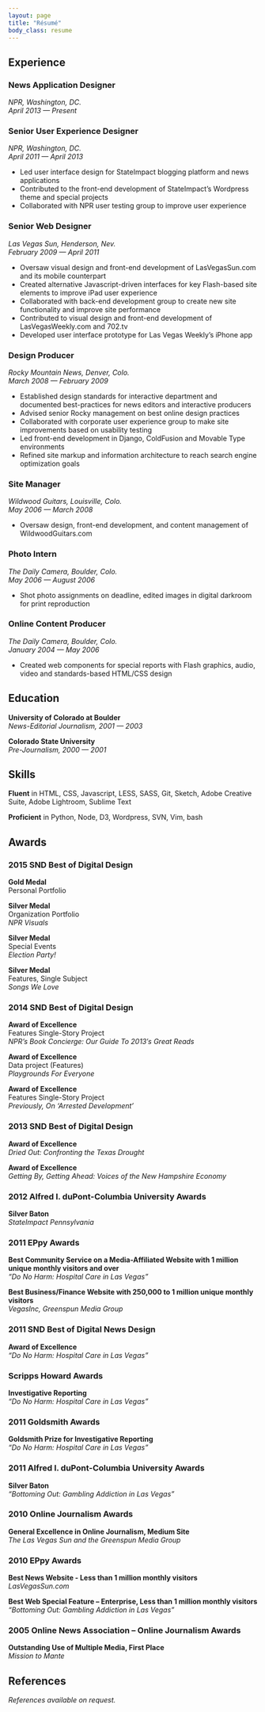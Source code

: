 ```yaml
---
layout: page
title: "Résumé"
body_class: resume
---
```


## Experience

### News Application Designer

_NPR, Washington, DC._  
_April 2013 — Present_

### Senior User Experience Designer

_NPR, Washington, DC._  
_April 2011 — April 2013_

*   Led user interface design for StateImpact blogging platform and news applications
*   Contributed to the front-end development of StateImpact’s Wordpress theme and special projects
*   Collaborated with NPR user testing group to improve user experience

### Senior Web Designer

_Las Vegas Sun, Henderson, Nev._  
_February 2009 — April 2011_

*   Oversaw visual design and front-end development of LasVegasSun.com
and its mobile counterpart
*   Created alternative Javascript-driven interfaces for key Flash-based
site elements to improve iPad user experience
*   Collaborated with back-end development group to create new site
functionality and improve site performance
*   Contributed to visual design and front-end development of
LasVegasWeekly.com and 702.tv
*   Developed user interface prototype for Las Vegas Weekly’s iPhone app

### Design Producer

_Rocky Mountain News, Denver, Colo._  
_March 2008 — February 2009_

*   Established design standards for interactive department and
documented best-practices for news editors and interactive producers
*   Advised senior Rocky management on best online design practices
*   Collaborated with corporate user experience group to make site
improvements based on usability testing
*   Led front-end development in Django, ColdFusion and Movable Type
environments
*   Refined site markup and information architecture to reach search
engine optimization goals

### Site Manager

_Wildwood Guitars, Louisville, Colo._  
_May 2006 — March 2008_

*   Oversaw design, front-end development, and content management of
WildwoodGuitars.com

### Photo Intern

_The Daily Camera, Boulder, Colo._  
_May 2006 — August 2006_

*   Shot photo assignments on deadline, edited images in digital
darkroom for print reproduction

### Online Content Producer

_The Daily Camera, Boulder, Colo._  
_January 2004 — May 2006_

*   Created web components for special reports with Flash graphics,
audio, video and standards-based HTML/CSS design

## Education

**University of Colorado at Boulder**  
_News-Editorial Journalism, 2001 — 2003_

**Colorado State University**  
_Pre-Journalism, 2000 — 2001_

## Skills

**Fluent** in HTML, CSS, Javascript, LESS, SASS, Git, Sketch, Adobe Creative
Suite, Adobe Lightroom, Sublime Text

**Proficient** in Python, Node, D3, Wordpress, SVN, Vim, bash

## Awards

### 2015 SND Best of Digital Design

**Gold Medal**  
Personal Portfolio

**Silver Medal**  
Organization Portfolio  
_NPR Visuals_

**Silver Medal**  
Special Events  
_Election Party!_

**Silver Medal**  
Features, Single Subject  
_Songs We Love_


### 2014 SND Best of Digital Design

**Award of Excellence**  
Features Single-Story Project  
_NPR’s Book Concierge: Our Guide To 2013′s Great Reads_

**Award of Excellence**  
Data project (Features)  
_Playgrounds For Everyone_

**Award of Excellence**  
Features Single-Story Project  
_Previously, On ‘Arrested Development’_

### 2013 SND Best of Digital Design
**Award of Excellence**  
_Dried Out: Confronting the Texas Drought_

**Award of Excellence**  
_Getting By, Getting Ahead: Voices of the New Hampshire Economy_

### 2012 Alfred I. duPont-Columbia University Awards
**Silver Baton**  
_StateImpact Pennsylvania_

### 2011 EPpy Awards

**Best Community Service on a Media-Affiliated Website with 1 million unique monthly visitors and over**  
_“Do No Harm: Hospital Care in Las Vegas”_

**Best Business/Finance Website with 250,000 to 1 million unique monthly visitors**  
_VegasInc, Greenspun Media Group_

### 2011 SND Best of Digital News Design

**Award of Excellence**  
_“Do No Harm: Hospital Care in Las Vegas”_

### Scripps Howard Awards

**Investigative Reporting**  
_“Do No Harm: Hospital Care in Las Vegas”_

### 2011 Goldsmith Awards

**Goldsmith Prize for Investigative Reporting**  
_“Do No Harm: Hospital Care in Las Vegas”_

### 2011 Alfred I. duPont-Columbia University Awards

**Silver Baton**  
_“Bottoming Out: Gambling Addiction in Las Vegas”_

### 2010 Online Journalism Awards

**General Excellence in Online Journalism, Medium Site**  
_The Las Vegas Sun and the Greenspun Media Group_

### 2010 EPpy Awards

**Best News Website - Less than 1 million monthly visitors**  
_LasVegasSun.com_

**Best Web Special Feature – Enterprise, Less than 1 million monthly visitors**  
_“Bottoming Out: Gambling Addiction in Las Vegas”_

### 2005 Online News Association – Online Journalism Awards

**Outstanding Use of Multiple Media, First Place**  
_Mission to Mante_

## References

_References available on request._


<!-- 

[Download print version](http://dl.dropbox.com/u/5245886/debelius-resume-web.pdf)
 -->